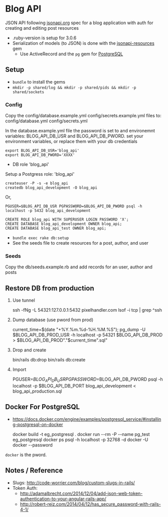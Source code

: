 # Blog API

JSON API following [jsonapi.org] spec for a blog application with auth for creating and editing post resources

* .ruby-version is setup for 3.0.6
* Serialization of models (to JSON) is done with the [jsonapi-resources] gem
  * Use ActiveRecord and the `pg` gem for [PostgreSQL]

## Setup

* `bundle` to install the gems
* `mkdir -p shared/log && mkdir -p shared/pids && mkdir -p shared/sockets`

### Config

Copy the config/database.example.yml config/secrets.example.yml files to:
config/database.yml config/secrets.yml

In the database.example.yml file the password is set to and environemnt variables:
BLOG_API_DB_USR and BLOG_API_DB_PWORD. set your environment variables, or replace them
with your db credentials

    export BLOG_API_DB_USR='blog_api'
    export BLOG_API_DB_PWORD='XXXX'

* DB role 'blog_api'

Setup a Postgress role: 'blog_api'

    createuser -P -s -e blog_api
    createdb blog_api_development -O blog_api

Or,

    PGUSER=$BLOG_API_DB_USR PGPASSWORD=$BLOG_API_DB_PWORD psql -h localhost -p 5432 blog_api_development

    CREATE ROLE blog_api WITH SUPERUSER LOGIN PASSWORD 'X';
    CREATE DATABASE blog_api_development OWNER blog_api;
    CREATE DATABASE blog_api_test OWNER blog_api;


* `bundle exec rake db:setup`
* See the seeds file to create resources for a post, author, and user

### Seeds

Copy the db/seeds.example.rb and add records for an user, author and posts

## Restore DB from production

1) Use tunnel

    ssh -fNg -L 54321:127.0.0.1:5432 pixelhandler.com
    lsof -i tcp | grep ^ssh

2) Dump database (use pword from prod)

    current_time=$(date "+%Y.%m.%d-%H.%M.%S"); pg_dump -U $BLOG_API_DB_PROD_USR -h localhost -p 54321 $BLOG_API_DB_PROD > $BLOG_API_DB_PROD"."$current_time".sql"

3) Drop and create

    bin/rails db:drop
    bin/rails db:create

4) Import

    PGUSER=$BLOG_API_DB_USR PGPASSWORD=$BLOG_API_DB_PWORD psql -h localhost -p $BLOG_API_DB_PORT blog_api_development < blog_api_production.sql

## Docker For PostgreSQL

- https://docs.docker.com/engine/examples/postgresql_service/#installing-postgresql-on-docker

    docker build -t eg_postgresql .
    docker run --rm -P --name pg_test eg_postgresql
    docker ps
    psql -h localhost -p 32768 -d docker -U docker --password

`docker` is the pword.

## Notes / Reference

* Slugs: <http://code-worrier.com/blog/custom-slugs-in-rails/>
* Token Auth:
  * <http://adamalbrecht.com/2014/12/04/add-json-web-token-authentication-to-your-angular-rails-app/>
  * <http://robert-reiz.com/2014/04/12/has_secure_password-with-rails-4-1/>

[jsonapi.org]: http://jsonapi.org
[PostgreSQL]: http://www.postgresql.org
[jsonapi-resources]: https://github.com/cerebris/jsonapi-resources

